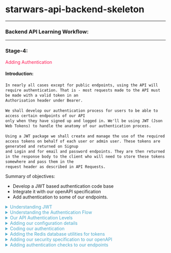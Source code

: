 
# starwars-api-backend-skeleton

---

### Backend API Learning Workflow:

---
### Stage-4:
<span style="color:#FF1B55FF">Adding Authentication</span>

#### Introduction: 

    In nearly all cases except for public endpoints, using the API will require authentication. That is - most requests made to the API must be made with a valid token in an 
    Authorisation header under Bearer.

    We shall develop our authentication process for users to be able to access certain endpoints of our API
    only when they have signed up and logged in. We'll be using JWT (Json Web Tokens) to handle the anatomy of our authentication process.

    Using a JWT package we shall create and manage the use of the required access tokens on behalf of each user or admin user. These tokens are generated and returned on Signup
    and Login and for email and password endpoints. They are then returned in the response body to the client who will need to store these tokens somewhere and pass them in the
    request header as described in API Requests.

Summary of objectives:

  * Develop a JWT based authentication code base 
  * Integrate it with our openAPI specification
  * Add authentication to some of our endpoints.

<details>
<summary style="color:#4ba9cc">Understanding JWT</summary>

 For a full introduction to JWT see:

[https://jwt.io/introduction/](https://jwt.io/introduction/)

---
##### A short Introduction to JWT

    JSON web token (JWT), pronounced "jot", is an open standard (RFC 7519) that defines a self-contained method
    for securely transmitting information between parties as a JSON (Javascript Object Notation) object.

    APIs use JWT to facilitate authentication between clients and the API backend. With JWT it is fairly straight forward to create different 
    tokens for different uses. For example, standard authentication, email renewal, password resets etc. etc.

    Because of its relatively small size, a JWT can be sent through a URL, through a POST parameter, or inside an HTTP header, and it is transmitted quickly. 
    A JWT contains all the required information about an entity to avoid querying a database on every access to the service in question.

    On receipt of a JWT there is no need to call a server to validate the token. The token can be easily validated and decoded.

    It is important to remember that JWT is a standard for creating tokens, thus all JWTs are tokens, but not all tokens are JWTs. 

##### Anatomy of a JWT

    A JWT token consists of three . separate components in the form
  
 	    header.payload.signature

 ##### JWT Header:

    The headers represent information (metadata) about the cryptographic algorithms used to encypt and decrypt the tokens
    
    The specified header should conform to:
```python
 {
    "alg": "HS256",
    "typ": "JWT"
    "iat": NumericDate value
 }
```
     where
    
         "alg" = the hashing algorithm to use for encoding/decoding
        
         "typ" = "JWT"
        
         "iat" = Integer representing date of token creation in seconds

 ##### JWT Payload:

    The payload is the part where we use what are called claims.
    Claims are statements about some entity - i.e. Users.
 
    There are three types of claim, registered, public, and private.

    Although, not mandatory, registered claims add extra useful information to the payload.

    Registered Claims:

        1. sub (randomly generated id)
        2. exp (expiration time - to be decided)
        3. iss (issuing party - who issued the token)
        others...

    Public Claims:

        These are claims that are public to everyone and might contain generic information. Public claim names
        should be registered at IANA JSON Web Token Claims Registry to avoid collisions with other public claims.
       
    
     Private Claims:
 
        Private claims are exactly that, private to the application in question. 
        Private claims are generally data containers - key value pairs.
        For example, 'user_id': user_id

##### JWT Signature:

    The signature component of all tokens is used to validate the token and ensure its authenticity and that it has not been tampered with. 
    
    It is composed as follows:

```python
 HMACSHA256(
    base64UrlEncode(header) + "." +
    base64UrlEncode(payload),
    secret_key
 )
```
    
##### Typical JWT:

    A typical token is an encoded representation of our claims and looks something like this:

        eyJ0eXAiOiJKV1QiLCJhbGciOiJIUzI1NiJ9.eyJpc3MiOiJmYXRoYXQub3JnIiwiZXhwIjoxNjQxOTE1MTU2LC
        JpYXQiOjE2NDE4NzkxNTYsInN1YiI6IjUzMDA5YTBiLTdhMjItNGZhMS1iYWExLWU4MWUyNjFhZGE2ZSIsImFjY
        2Vzc19yb2xlIjoiYmFzaWMiLCJ1c2VyX2lkIjoxMywic3RhbmRhcmRfY2xhaW0iOnRydWV9.A8Fg069Rv2wgNbs
        jbwMiaDLESWDlGxkevoBxThLbkeA
        
    This is the what is encoded and decoded by our JWT code in the application. Decoding this will reveal our claims
    that we can then read and retrieve data from, such as user id or email address or other data.

</details>

<details>
<summary style="color:#4ba9cc">Understanding the Authentication Flow</summary>

    An authentication flow in an API relates to the access of data or actions on that data that is allowed by any one endpoint. 
    For example, some endpoints that can 'Delete' or perform other adminsitrative actions on data will require a different/higher 
    level of access. Endpoint access is of course related to user access, regardless of the users being people or systems.

    Applications can have a varying number of authentication levels. A Typical system might have a basic access and an admin access.
    Some systems, for example, may have restrictive access for free tiers of their service and a different access for
    paid tiers.

    Even different actions across a system by the same user may require different tokens. As mentioned previously, resetting emails and passwords
    is a good example of this.
    
    Generally, each level of authentication carries private payload calims specific to the task at hand.

    For example, a token that enables user access to an endpoint to reset their password might have a claim called resetPassword.
    Private claims are there to differnetiate the tokens for both clients and services.

##### The typical flow of authentication for our API can be seen below

![](images/api-flow.drawio.png)

    At this level it is fairly straight forward. If an endpoint is secured, i.e. it needs authentication to access it then a token should be included in the request. This

    The way things normally work is as follows:

    * A client will first sign-up to a service with a set of credentials
    * After signup is complete the client will not yet have an access token, first they need to login
    * The client logs in to the system and if successful receives their access token which will need
      to be sent for every request that wants to access a secured endpoint.

    How we apply security to our endpoints is two fold.

    1. By way of assigning a security declaration to the endpoints openAPI specification
    2. By checking the user permissions for that endpoint at the beginning of the endpoint code.

    Thus, no endpoint will even be reached if it requires authorisation and there is no appropriate token in the Api request from the client.
    The request generates an error response. But if there is a token and it is valid, the end point is reached and the permissions checked.
    
    Checking permissions is checking access roles. It is important to remind ourselves once more that regardless of whether a token is sent from the client or from
    it must carry the correct claims for the appropriate access to the endpoint.

    
Look at the following login flow that we shall develop for our API.

![](images/login-api.drawio.png)

    To sum it up:

    * A login request is made
    * If the user is signed up and not already logged in (you must ensure users logout before being able to login) then
      generate any user tokens and send them back along with any other data in the response. 

    Once a client has tokens it is responsible for storing those tokens somewhere, we'll get to that when we get to our Frontend.

</details>

<details>
<summary style="color:#4ba9cc">Our API Authentication Levels</summary>

There is one type of access role for our API

    1. Basic Access Role

    However, there will be several types of token. Each of these tokens shall have a unique private claim when generated. 
    Remember it is the private claim that enables us to identify the client and the type of token


##### 1. Basic Access Token

    This will allow us to login and access our secured endpoints

    Private claim:

```python
['user_id', 'standard_claim']
```

##### 2. Refresh Token

    This token is used to ask for new tokens after a basic access token expires or gets lost.
    This is the only token that is saved with client data in a database.

    Private claim:

```python
['user_id', 'refresh_claim']
```

##### 3. Email Token

    This token is used when verifying email addresses.

    Private claim:

```python
['user_id', 'email_claim']
```

##### 4. Password Token

    This token is used when a user wants to change their password.

    Private claim:

```python
['user_id', 'email_claim']
```
</details>

<details>
<summary style="color:#4ba9cc">Adding our configuration details</summary>

Now that we understand a little more about JWT and the way our authentication is going to work let's get some configuration 
in place. We'll do this by placing some basic configuration data in a file at config/v1/app_config.py. This file will hold all
of the applications configuration data. 

Configuration data is often placed in a config file which is imported into any file that requires some of the configuration data, such as database handlers, 
authentication handlers etc. etc.

Let's start with the way we are going to encrypt our tokens

##### Token Security

    All our tokens shall use HS256. 

    HS256. Hash-based Message Authentication Code (HMAC) is an algorithm that combines a certain payload with a secret
    using a cryptographic hash function like SHA-256. The result is a code that can be used to verify a message only if
    both the generating and verifying parties know the secret.

    The following are a bunch of secret hashes that have been pre-generated.

    
```python
# Default secret used to create all new access JWTs
JWT_SECRET = "0f8014e60a33413b8f1ef6c414a5ed86"

JWT_REFRESH_SECRET = "0f8014e60a33413b8f1ef6c414a7ab21"

# Default secret used to create all new email JWTs
JWT_EMAIL_SECRET = "0h1014e60a33313b8f1ef6c414a5ed19"

# Default secret for password utilities
JWT_PASSWORD_SECRET = "0f8014e60a33413b8f1ef6c414a1de15"
```

    We use the appropriate secret to match the kind of token we are generating.

    However before we start adding these to our config file we have to add the issuer and the algorithm. As a matter of fact it
    doesn't really matter in which order you add config data, but we should try to order things as appropriatly as possible.

```python
# ---------------------------------------------------
# JWT Json Web Tokens
# ---------------------------------------------------

    JWT_ISSUER = "fathat.org"
    JWT_ALGORITHM = "HS256"
```

    The issuer is in this case us, well actually FatHat.org.
    The algorithm as can be seen is the HS256.

    ok, go ahead and copy the code directly above to the app_config.py file. We'll then add the secrects directly below.

#### Payloads 


    The following is a set of private payload claims described previously 

```python
# ---------------------------------------------------

# Default claims payloads for standard tokens
JWT_BASIC_PAYLOAD_CLAIM = ['user_id', 'standard_claim']

# Default claims payload for email JWTs
JWT_EMAIL_PAYLOAD_CLAIM = ['user_id', 'email_claim']

# Default claims payload for email JWTs
JWT_PASSWORD_PAYLOAD_CLAIM = ['user_id', 'password_claim']

# Default claims payload for refresh JWTs
JWT_REFRESH_PAYLOAD_CLAIM = ['user_id', 'refresh_claim']


# --------------------------------------------------
```

    Go right ahead and append these claims into the config file.

#### Token Time To Live

    Here, we set default expiration times, in hours, for each type of token. When a token expires it should no longer be accepted by the API.
    We will discover hgow we do this when we write the code.

```python
# Number of hours a standard API usage token lasts
JWT_ACCESS_HOURS = 10
# Number of hours an API refresh token lasts
JWT_REFRESH_HOURS = 24 
# Number of hours an API password token lasts
JWT_PASSWORD_HOURS = 1
# Number of hours an API email token lasts
JWT_EMAIL_HOURS = 1
```
    Copy that data over to the config file and for now I think we're done with configuration, although we will be coming back later..

</details>

<details>
<summary style="color:#4ba9cc">Coding our authentication</summary>

Before we start coding a quick summary of how this works again including the role of the Python/Flask package 'connexion'
that we have already imported into our project in 'main.py'

Let's be clear. Our openAPi specification is a 'yaml' file. Yaml defined as a human-readable data-serialization language. The term yaml is said to originate from the term 'Yet another markup language'.
A yaml file cannot run on its own. It's not code, it's simply a way of describing something and has to be read by humans and computers to be understood.

This is where the package 'connexion' comes in, in conjunction with a few other packages that we do not directly import, such as packages for handling swagger user interfaces...

Let's look at the diagram below and see how our openApi spec, connexion, our authentication code and our endpoints join together.

![](images/auth-token-check.png)

As can be seen, connexion is our API gate-keeper. It does all the checks against the openAPI spec and handles the http requests and responses from the client.

There are numerous ways we can start writing the code for our authentication method. But to keep this simple we will start with the basic authentication endpoint
called by connexion. 

```python
# -*- coding: utf-8 -*-

# ------------------------------
#  External Imports
# ------------------------------

# ------------------------------
#  Python Imports
# ------------------------------

# ------------------------------
#  Module Imports
# ------------------------------
from auth.core import *
from config.v1.app_config import JWT_SECRET
from errors.v1.handlers import ApiError


def decode_token(token: str) -> dict:
    """
        Standard Token decode function only.
        If we have a token and the token is not in cache - grab the payload
        Called directly via the openapi spec under  x-bearerInfoFunc: auth.endpoints.decode_token

    :param token:
    :return:
    """
    if is_revoked(token):
        raise ApiError('token-invalid', status_code=401)
    else:
        payload = decode_auth_token(token, JWT_SECRET)
        return payload

```

    The 'decode' token function takes the token passed by 'connexion' and performs two tasks:

    * It calls the is_revoked function to check if the token has been revoked for some reason. If it has it'll raise an API error.
    * If the token has not been revoked it retrieves the payload from the token via decode_auth_token and returns it to 'connexion'.
      There are a couple of caveats handled in the function too. These are token expiration and invalidaty, both of which will raise
      errors.

    We will see each of these functions soon.

    Notice that we are using our configuration data by importing the JWT_SECRET from our config file. This is passed to the decode function
    so that it knows what secrect to use for decoding.

    Copy the code to auth/core.py

Now let's move on to our core authentication code.

We'll start from literally from the top.

```python
# -*- coding: utf-8 -*-

# ----------------------------
#  Python Imports
# ----------------------------
import datetime
import uuid
import sys
import os

# ----------------------------
#  Third Party Imports
# ----------------------------
import jwt

# ----------------------------
#  Module Imports
# ----------------------------
from auth.schemas import access_roles

# ----------------------------
#  Module Imports
# ----------------------------
from errors.v1.handlers import ApiError
from config.v1.app_config import JWT_SECRET, JWT_EMAIL_SECRET, JWT_REFRESH_SECRET, JWT_PASSWORD_SECRET, JWT_BASIC_PAYLOAD_CLAIM, \
    JWT_EMAIL_PAYLOAD_CLAIM, JWT_PASSWORD_PAYLOAD_CLAIM, JWT_REFRESH_PAYLOAD_CLAIM, JWT_ISSUER, JWT_ALGORITHM, \
    JWT_ACCESS_HOURS, JWT_REFRESH_HOURS, JWT_EMAIL_HOURS, JWT_PASSWORD_HOURS
from database.redis.rd_utils import redis_connection

# ----------------------------
#  path settings
# ----------------------------
module_path = os.path.abspath(os.getcwd())

if module_path not in sys.path:
    sys.path.append(module_path)

```

    The head of the file as usual is importing all the various packages, modules and utilities that we require. Notice
    all the configuration data being imported. 

    We're also importing our valid access roles. These are not imported from the config, although they could be, they are imported from a
    file called schemas.py in the same folder as all our other auth code.

```python
from auth.schemas import access_roles
```

    So while we are here let's add our schemas

    Add the following code to auth/schemas.py

```python
def access_roles() -> dict:
    """
        Access Roles - The integer defines order and accessibility in a minimum roles scheme
    """
    return {'basic': 1, 'admin': 2}
```
    The function access_roles returns a simple dictionary with two key-value pairs.

    As you can see the 'basic' has a value of 1 and 'admin' is 2. What this implies is that basic is less than admin.
    Doing this allows us to set a minimum access privaledge to our endpoints. It's not as visibile with just two roles but imagine
    there are numerous access roles ranging with values from 1 to n. If an endpoint requires an access role called for example, 
    'premium' then any access role with a value higher than 'premium' could also access that endpoint. 

    In short this allows a stepped authorisation system.

    
    There is one other line in the imports that is worthy of particular attention as it indicates an area we haven't covered yet,
    but will later. 

```python
from database.redis.rd_utils import redis_connection
```

    This line tells us that we are using the 'Redis' nosql database. As will be shown, we use 'Redis' to store our
    invalid tokens. We check our incoming tokens against those contained in the database each time we receive a request.
    
    'Redis', is an in memory database so it's very fast. We'll cover 'Redis' and it's setup in the next section.

ok, let's move on to our first and primary function in our code. The function that creates the Tokens

```python
# ----------------------------
#  Functions
# ----------------------------

def generate_jwt(**kwargs: dict) -> str:
    """
        Generate a JWT for api call usage

    :param kwargs: must contain access_role and user_id
    :return: token
    :errors:
        'invalid-payload_CLAIM_argument' 401
        'problem-creating-token' 401
        'user-not-found' 401
        'token-generation-failure' 401
    """

    def gen_token(**kwargs: dict) -> str:
        """
            Generates a payload
            
        :param kwargs:
        :return: usage payload
        """
        payload = {}

        try:

            # payload_claim states the kind of claim i.e. standard_claim, refresh_claim, email_claim, password_claim etc
            if kwargs.get('payload_claim') and isinstance(kwargs['payload_claim'], dict):

                claims = kwargs['payload_claim']

                if kwargs.get('hours'):
                    hours = kwargs.get('hours')
                elif claims.get('standard_claim'):
                    hours = JWT_ACCESS_HOURS
                elif claims.get('refresh_claim'):
                    hours = JWT_REFRESH_HOURS
                elif claims.get('email_claim'):
                    hours = JWT_EMAIL_HOURS
                elif claims.get('password_claim'):
                    hours = JWT_PASSWORD_HOURS
                else:
                    raise Exception

                payload.update(kwargs['payload_claim'])

            else:
                raise ApiError('invalid-payload_claim', status_code=401)

            # Add some registered claims and our own private claims for user_id and access_role.
            payload.update({
                'iss': JWT_ISSUER,
                'exp': datetime.datetime.utcnow() + datetime.timedelta(hours=hours),
                'iat': datetime.datetime.utcnow(),
                'sub': str(uuid.uuid4()),
                'access_role': kwargs['access_role'],
                'user_id': kwargs['user_id']
            })

            # get the secret
            if select_secret(payload):
                # Encode the token
                token = jwt.encode(
                    payload,
                    select_secret(payload),
                    algorithm=JWT_ALGORITHM)

                return token
            else:
                raise ApiError('problem-creating-token', status_code=401)

        except Exception as e:
            raise ApiError('token-generation-failure', status_code=401)

    if kwargs['user_id'] and kwargs['access_role']:

        token = gen_token(**kwargs)
        return token
    else:
        raise ApiError('user-not-found', status_code=401)
```

    generate_jwt does exactly what is say on the tin through a number of steps:
    
    * Checks that there are private claims in the kwargs (keywords arguments), i.e. user_id or access_role
    * Calls the function gen_token

    gen_token does the following:

        * Creates an empty dictionary called payload.
        * Checks for the kwargs  argument called 'payload_claim'
        * Checks for another argument called 'hours'. This is an optional argument if the caller would like
          to overide the default Time to Live value of the token. If not it uses the payload_claim argument to get 
          the default hours for that particular token type.
        * Adds this data to the payload dictionary declared above
        * Adds the resgistered claims and our private claims.
        * Creates the token using a specific token secret and our JWT_ALGORITHM for signing (encryption and decryption)
          and then returns the token to the caller.

    Api Errors are raised when:

    * There is no payload_claims argument
    * There is no user_id or access_role specified
    * There is a problem when creating the token
    * Any other exception that may occur.

    A list of the errors raised is referenced in the Doc String.

    That's it, our primary function is complete.
    
    Append the code to auth/core.py

Next Function - decode_auth_token

```python
def decode_auth_token(token: str, secret: str) -> dict:
    """
    Decodes the auth token
    :param secret:
    :param token:
    :return: returns the payload of the decoded JWT
    :errors:
        'token-expired' 401
        'token-invalid' 401
    """
    try:
        return jwt.decode(token, secret, algorithms=[JWT_ALGORITHM])
    except jwt.ExpiredSignatureError:
        raise ApiError('token-expired', status_code=401)
    except jwt.InvalidTokenError:
        raise ApiError('token-invalid', status_code=401)
```

    This is simple function that is called to decode (decrypt) our token and reveal the payload.
    It calls the 'jwt' package function, jwt.decode to decode the token. The decypted payload is what is returned.

    It also uses the 'jwt' exceptions jwt.ExpiredSignatureError and jwt.InvalidTokenError to raise when
    either the token ahas expired or is invalid.

    Append the code to auth/core.py

Next Function - has_expired 

```python
def has_expired(token: str, secret: str):
    """
        Helper function to test if a token has expired without raising an ApiError

    :param token:
    :param secret:
    :return:
    """
    try:
        jwt.decode(token, secret, algorithms=['HS256'])
        return False
    except jwt.ExpiredSignatureError:
        return True
```

    This is a helper function used if needed to check if a token has expired. Currently it is not used in our application,
    but worthy of inclusion.

    Again it attempts to decode the token, returning False if it can (suggests it has not expired) and True if it cannot.

    Append the code to auth/core.py

More Helper Functions

```python
def decode_access_token(token: str):
    """
        Decodes an access token
    :param token:
    :return: returns the payload of the decoded access JWT
    :errors: See decode_auth_token
    """
    return decode_auth_token(token, JWT_SECRET)


def decode_email_token(token: str):
    """
        Decodes an email token

    :param token:
    :return: returns the payload of the decoded email JWT
    :errors: See decode_auth_token

    """
    return decode_auth_token(token, JWT_EMAIL_SECRET)


def decode_password_token(token: str):
    """
        Decodes a password token

    :param token:
    :return: returns the payload of the decoded password JWT
    :errors: See decode_auth_token

    """
    return decode_auth_token(token, JWT_PASSWORD_SECRET)
```

    The above functions can be used by code instead of the decode_auth_token function when you do not want to
    import the Secrets across a range of python files.

    Append the code to auth/core.py

Next Functions - Revocation

```python
def revoke_auth_token(token: str):
    """
        This could be used when a user logs out.
        Save a token to redis cache.
        TODO: We need a cron job to clear out expired tokens

    :param cid: Client ID
    :param token:
    :return:
    """
    redis_connection.set(token)


def is_revoked(token: str) -> bool:
    """

        Checks Redis cache for a revoked token. The issue here is when Redis cache fails...without a model we can't back this up.
        If we have a model then we will hit it for every single current non-revoked token, so a lot.
        If we have short-lived tokens we would not require this. However, we cannot expect users to login every 5 minutes so we would need to use a refresh token
        to allow generation of a new access token. The refresh token would then need to be refreshed itself after users.

        We would require a cron job to clear this out on a regular basis.

    :param cid: Client ID
    :param token: Client token
    :return: True if revoked or False
    """
    if redis_connection.get(token):
        return True
    return False
```

    The first function above 'revoke_auth_token' is used to revoke a token by sending the token to a 'Redis' database handler called set.
    You'll see how this works later.

    The second function 'is_revoked' checks the 'Redis' database for the function using a 'get' function. Again, we'll ge tto this later.

    Append the code to auth/core.py

Next Function - verify_payload

```python
def verify_payload(payload: dict, access_role: str) -> bool:
    """
        Verify the payload against the payload claims - making sure all is present and correct

    :param payload:
    :param access_role:
    :return: True
    :errors:
        'authorisation-required' 401
        'token-invalid' 401
    """
    if payload:
        # Check if all claims are present in payload keys
        # Raise an error

        if 'standard_claim' in payload:
            claims = JWT_BASIC_PAYLOAD_CLAIM
        elif 'email_claim' in payload:
            claims = JWT_EMAIL_PAYLOAD_CLAIM
        elif 'password_claim' in payload:
            claims = JWT_PASSWORD_PAYLOAD_CLAIM
        elif 'refresh_claim' in payload:
            claims = JWT_REFRESH_PAYLOAD_CLAIM
        else:
            raise ApiError('token-invalid', status_code=401)

        if len(set(claims) - set(payload.keys())):
            raise ApiError('token-invalid', status_code=401)

        # Check that the payload from the token has the minimum_role required
        roles = access_roles()
        if roles[payload['access_role']] < roles[access_role]:
            raise ApiError('authorisation-required', status_code=401)

        return True
    else:
        raise ApiError('token-invalid', status_code=401)
```

    This function has two parameters: a decypted payload and an access_role.
    It is primarily used as a function to secure endpoints via the function 'permissions',
    which in turn is called as the first line of code in our secured endpoints.
    
    This is waht it does:

    * Assigns the appropriate claim from the payload
    * Checks via a set (set offers uniquness) function that all claims in the appropriate claim match the claims in the payload.
    * Checks the payload access role aginst the access_role parameter, which is the minumum access role 
      required to access the endpoint.

    Exceptions are raised when
    
        * There is no payload
        * The claims are illegitimate
        * If the access role parameter has a lesser value than the required access role

    Append the code to auth/core.py

Next Function - verify_email_token

```python
def verify_email_token(token: str):
    """
        Verifies an email JWT token
    :param token:
    :returns: Token payload dictionary
    """
    if not is_revoked(token):
        payload = decode_auth_token(token, JWT_EMAIL_SECRET)
        verify_payload(payload, payload["access_role"])

        return payload

    return False
```
    Verifies an email function by:
        
        * Checking that the token is not revoked
        * Decypting the token into a payload
        * Veifying the paylaod. 

    Exceptions occur only in the called functions.

    Append the code to auth/core.py

Next Function - select_secret

```python
def select_secret(payload: dict) -> str | bool:
    """
        Returns a specific secret based on the contents of payload

    :param payload:
    :return:  secret or False
    """
    if payload.get('email_claim'):
        return JWT_EMAIL_SECRET
    elif payload.get('password_claim'):
        return JWT_PASSWORD_SECRET
    elif payload.get('refresh_claim'):
        return JWT_REFRESH_SECRET
    elif payload.get('standard_claim'):
        return JWT_SECRET

    return False
```

    Another straight forward helper function for matching a secret against a claim and returning it.
    If no scret matches it returns False

    Append the code to auth/core.py

Next Function - permissions

```python
def permission(payload: dict, access_role: str, logout=False) -> bool:
    """
        Called from our endpoints prior to code access.

    :param payload: token_info passed via the endpoint:
    :param access_role: The access role of the client attempting access
    :param logout: If True then client is logging out
    :return: Boolean - True
    """
    verify_payload(payload, access_role)

    if logout:
        revoke_auth_token(payload['token'])

    return True
```

    'permissions' has three parameters:

    * payload: token_info passed via the endpoint
    * access_role: the required access role to run the endpoint code after this checks
    * logout: set by default to False

    Again, straight forward, verifies payload and if logout is True, which means it is called via the logout endpoint,
    then revoke the token via 'revoke_auth_token'

    Append the code to auth/core.py

Ok, that's our core code done with. Take your time to go over and review everything that is going on before moving on to the next
section.

</details>

<details>
<summary style="color:#4ba9cc">Adding the Redis database utilities for tokens</summary>

We are going to add nour redis database code for saving and fetching all tokens that have been revoked.

We have already installed our Redis database during the setup process of this project. Now we shall add the required functionality:


#### Imports

```python
# ------------------------------------------------
#    External imports
# ------------------------------------------------
import redis
from redis import ResponseError, ConnectionError

# ------------------------------------------------
#    Python Imports
# ------------------------------------------------
import logging

# ------------------------------------------------
#    Module Imports
# ------------------------------------------------
from errors.v1.handlers import ApiError
from config.v1.app_config import REDIS


```
    The imports above import everything we need to handle our redis database.
    
    Copy this code into database/redis/rd_utils.py

Now let's look at the core 'Redis' class RedisConnect
```python

# ------------------------------------------------
#    Redis Class
# ------------------------------------------------

class RedisConnect(object):
    """
        Connects to our Redis database

    :return:
    """
    
    def __init__(self):
        self.connect_data = REDIS
        try:
            self.connection = redis.Redis(REDIS['host'], REDIS['port'], REDIS['db'], REDIS['password'])
            self.check_connection()
        except redis.AuthenticationError:
            # We could use an HTTP error status code of 500 or 503
            logging.error("Redis Authentication Error %s" % self.connect_data['db'], exc_info=True)
            raise ApiError(message="service unavailable", status_code=503)

    def check_connection(self):
        try:
            self.connection.randomkey()
            logging.info("Connected to Redis[db:%s] on %s:%s" % (self.connect_data['db'], self.connect_data['host'], self.connect_data['port']), exc_info=False)
        except ConnectionError as e:
            logging.error("Cannot connect to Redis[db:%s] on %s:%s" % (self.connect_data['db'], self.connect_data['host'], self.connect_data['port']), exc_info=False)
            
    def bgsave(self):
        """
            Asynchronously save the Redis db on disk
            In the case of an error during saving - Do not cause an exception - just log
        """
        if self.connection.bgsave():
            logging.info("Redis[db:%s] saved successfully" % self.connect_data['db'], exc_info=False)
        else:
            logging.error("Redis[db:%s] was NOT saved successfully" % self.connect_data['db'], exc_info=True)

    def set(self, k):
        """
            Save a Key/Value pair to the Redis cache
        :return:
        """

        try:
            self.connection.set(k, 1)
            self.bgsave()
        except ResponseError as e:
            logging.error("Redis did not save the key %s" % k, exc_info=True)
            raise ApiError(message="service unavailable", status_code=503)

    def get(self, k):
        """
            Return a Key/Value pair from the Redis cache where the k is a name
        :
        :return:
        """
        try:
            return self.connection.get(k)
        except Exception:
            raise ApiError(message="service unavailable", status_code=503)


# This is a pointer to the class RedisConnect above and can be imported by modules
# using - from database.redis.rd_utils import redis_connection
redis_connection = RedisConnect()

```

    This class holds all the helper functions for connecting to our 'Redis' database, saving and fetching revoked tokens.

The initialisation function - __init__

    This method takes our database configuration data from the config/app_config file aka imports above, and attempts a
    connection with our redis database.

    Note: The redis database should be running at this point.

    If successful it calls the class method 'check_connection' just to make sure we have access. If this fails we log an error,
    but do not raise an API Exception. We obviously need to check what is blocking the connection here, and our attention shall
    be focused if an exception occurs when we attempt access to the database.

    If it cannot connect at all we do raise an exception.
    
Next Function - bgsave

    This is a helper function that simply save the redis data to the disk in a background task. Redis automatically does this
    from time to time, but for extra consistency we shall call this function everytime we save a token.

Next Function - set

    This function is what we call when we are revoking a token from our authentication code.

    It takes a key 'k' as a parameter. In our API that key is the token we want to save. We then save this key with a value of 1. 
    We could use any value here as we are only really interested int he token key, but because redis requires a value for a key 
    a binary 1 (True) seems appropriate.

    If 'Redis' is running ok the token will get saved, if it is not we raise an exception.

Next Function - get 

    This again takes the token as a parameter key 'k' and tries to get that key from the database.
    If 'Redis' is running ok it returns True or False, if it is not we raise an exception.

That's it for the class methods.

The one last declaration we need is to define the variable 'redis_connection' and assign it a RedisConnect class instance.
We do this outside of the class as we don't really want to instantiate a new class whenever we need access to our redis database.

```python
redis_connection = RedisConnect()
```

    As usual, make sure you have copied all of the code above to the file database/redis/rd_utils.py
    That's a wrap on our 'Redis' database functionality.

</details>

<details>
<summary style="color:#4ba9cc">Adding our security specification to our openAPI</summary>

    Before we can make use of our authentication we need to add a few details to our openAPI specification in our openap.yaml file.

```yaml
  securitySchemes:
    jwt:
      type: http
      scheme: bearer
      bearerFormat: JWT
      x-bearerInfoFunc: auth.endpoints.decode_token
```

    This is our openAPI security schema. It is appropriatesly named jwt and as you can see it specifies that we are using JWT as the bearerFormat, 
    and points to a functionto call to pass the token to, i.e. 'auth.endpoints.decode_token'. Remweber that 'connexion' will retrieve
    this schema and understand that it is a JWT authentication schema, will then take the token passed in the request and pass it to the function.

    Notice also the 'type'. Here we are stating http as we will not be using any TLS (Transport Layer Security) for our project as it is deployed on our local machines.
    However, if we want to move this project to a server we would use TLS and change the 'type' to https.

    Now that we have our security schema we can mark enpoints that we require authentication for.

    As an example let's mark our 'films' endpoint - /films/v1/ as requiring security. 

    All we have to do is add the following below the endpoint specification:

```yaml
security:
  - jwt: []
```

    so we end up with this:

```yaml
 /films/v1/:

    get:
      summary: Retrieve a list of star wars films - Requires login.
      tags:
        - Films
      description: >

        Required Headers:

            Authorization request header

              Bearer Valid Admin Access Token

        Errors:

            token-invalid, 401
            authorisation-required, 401
            not-found, 404

      operationId: films.v1.endpoints.get_films
      parameters:
        - name: "options"
          in: query
          description: Optional Film Data
          required: false
          style: deepObject
          schema:
            $ref: '#/components/schemas/FilmExtras'

      responses:
        '200':
          description: Returns a data object containing a list of Film entities
          content:
            application/json:
              schema:
                $ref: '#/components/schemas/FilmListResponse'

      security:
        - jwt: []
```

    It's as simple as that, we just mark any endpoint that we want authentication for.
    
    Copy this secuirty specification to the 'components' part of the openAPi specification.

</details>

<details>
<summary style="color:#4ba9cc">Adding authentication checks to our endpoints</summary>

    Finally, we need to add some form of authentication control to the endpoints to check access roles.
    Let's use our 'get_films' endpoint to show how this is done:

```python

def get_films(**kwargs):
    """
        Fetch all the films via pagination. If there is a cursor then fetch the next batch of films

    :param kwargs: dictionary object containing keyword arguments
    :return: List of Film Entities and total film count
    :errors:
    """
    permission(kwargs['token_info'], access_role='basic')
    films, count = FilmDacc.films(kwargs['options'])

    if films:
        return api_response({
            'results': films,
            'count': count
        })
    else:
        raise ApiError('films-not-found', status_code=404)
```

    You already have this endpoint in films/v1/endpoints.py. However, there is one line missing:

```python
permission(kwargs['token_info'], access_role='basic')
```

    This is the function that is called before any code on an authenticated endpoint.
    You should remember this from earlier when coding the JWT core functionality. Also, you should recall how the 'token_info'
    data arrives in the kwargs (keyword arguments). That's right, 'connexion'!

    To summarise this function verifies the paylaod and checks the access role required for the endpoint, which as you can see is clearly stated above as 'basic' 
    and compares it to the access role contained in the payload. 

    We'll be using this function more when it comes to our 'users'

    That's a wrap for our authentication section. Take your time to goi over what we have done and ensure a comprehensive 
    understanding.

</details>
